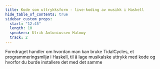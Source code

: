 ```yaml
---
title: Kode som uttrykksform - live-koding av musikk i Haskell
hide_table_of_contents: true
sidebar_custom_props:
  start: "12:45"
  length: 10
  speakers: Ulrik Antoniussen Halmøy
  track: 2
---
```



Foredraget handler om hvordan man kan bruke TidalCycles, et programmeringsmiljø i Haskell, til å lage musikalske uttrykk med kode og hvorfor du burde installere det med det samme